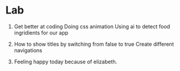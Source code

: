 # Lab

1. Get better at coding
   Doing css animation
   Using ai to detect food ingridients for our app

2. How to show titles by switching from false to true
   Create different navigations

3. Feeling happy today because of elizabeth.